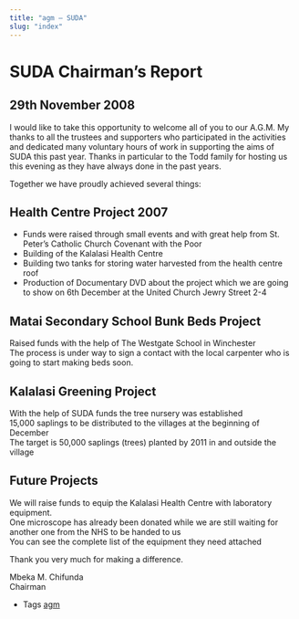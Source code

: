```yaml
---
title: "agm – SUDA"
slug: "index"
---
```


SUDA Chairman’s Report
======================

29th November 2008
------------------

I would like to take this opportunity to welcome all of you to our A.G.M. My thanks to all the trustees and supporters who participated in the activities and dedicated many voluntary hours of work in supporting the aims of SUDA this past year. Thanks in particular to the Todd family for hosting us this evening as they have always done in the past years.

Together we have proudly achieved several things:

Health Centre Project 2007
--------------------------

*   Funds were raised through small events and with great help from St. Peter’s Catholic Church Covenant with the Poor
*   Building of the Kalalasi Health Centre
*   Building two tanks for storing water harvested from the health centre roof
*   Production of Documentary DVD about the project which we are going to show on 6th December at the United Church Jewry Street 2-4

Matai Secondary School Bunk Beds Project
----------------------------------------

Raised funds with the help of The Westgate School in Winchester  
The process is under way to sign a contact with the local carpenter who is going to start making beds soon.

Kalalasi Greening Project
-------------------------

With the help of SUDA funds the tree nursery was established  
15,000 saplings to be distributed to the villages at the beginning of December  
The target is 50,000 saplings (trees) planted by 2011 in and outside the village

Future Projects
---------------

We will raise funds to equip the Kalalasi Health Centre with laboratory equipment.  
One microscope has already been donated while we are still waiting for another one from the NHS to be handed to us  
You can see the complete list of the equipment they need attached

Thank you very much for making a difference.

Mbeka M. Chifunda  
Chairman

*   Tags [agm](/tag/agm/)